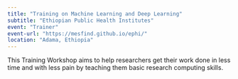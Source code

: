 ```yaml
---
title: "Training on Machine Learning and Deep Learning"
subtitle: "Ethiopian Public Health Institutes"
event: "Trainer"
event-url: "https://mesfind.github.io/ephi/" 
location: "Adama, Ethiopia"
---
```


This Training Workshop aims to help researchers get their work done in less time and with less pain by teaching them basic research computing skills.